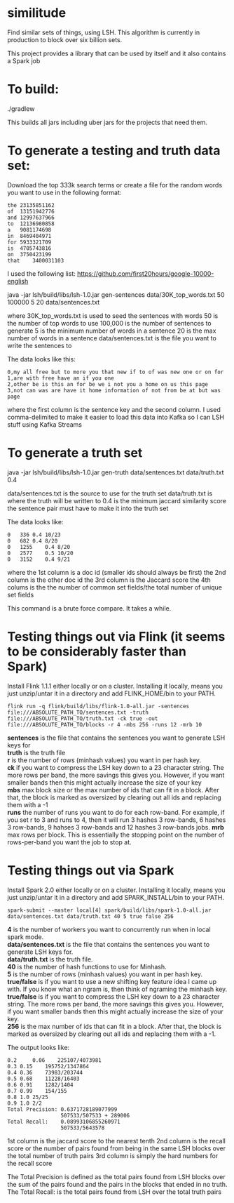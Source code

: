 # similitude
Find similar sets of things, using LSH. This algorithm is currently in production to block over six billion sets.

This project provides a library that can be used by itself and it also contains a Spark job

#  To build:
./gradlew

This builds all jars including uber jars for the projects that need them.

# To generate a testing and truth data set:
 
Download the top 333k search terms or create a file for the random words you want to use in the following format:

```
the	23135851162
of	13151942776
and	12997637966
to	12136980858
a	9081174698
in	8469404971
for	5933321709
is	4705743816
on	3750423199
that	3400031103
```

I used the following list: https://github.com/first20hours/google-10000-english

java -jar lsh/build/libs/lsh-1.0.jar gen-sentences data/30K_top_words.txt 50 100000 5 20 data/sentences.txt

where 30K_top_words.txt is used to seed the sentences with words
50 is the number of top words to use
100,000 is the number of sentences to generate
5 is the minimum number of words in a sentence
20 is the max number of words in a sentence
data/sentences.txt is the file you want to write the sentences to


The data looks like this:

```
0,my all free but to more you that new if to of was new one or on for
1,are with free have an if you one
2,other be is this an for be we i not you a home on us this page
3,not can was are have it home information of not from be at but was page
```

where the first column is the sentence key and the second column. I used comma-delimited to make it easier to load this data into Kafka so I can LSH stuff using Kafka Streams

# To generate a truth set
java -jar lsh/build/libs/lsh-1.0.jar gen-truth data/sentences.txt data/truth.txt 0.4

data/sentences.txt is the source to use for the truth set
data/truth.txt is where the truth will be written to
0.4 is the minimum jaccard similarity score the sentence pair must have to make it into the truth set


The data looks like:

```
0	336	0.4	10/23
0	682	0.4	8/20
0	1255	0.4	8/20
0	2577	0.5	10/20
0	3152	0.4	9/21
```

where the 1st column is a doc id (smaller ids should always be first)
the 2nd column is the other doc id
the 3rd column is the Jaccard score
the 4th colums is the the number of common set fields/the total number of unique set fields

This command is a brute force compare. It takes a while.

# Testing things out via Flink (it seems to be considerably faster than Spark)
Install Flink 1.1.1 either locally or on a cluster. Installing it locally, means you just unzip/untar it in a directory and add FLINK_HOME/bin to your PATH.

`flink run -q flink/build/libs/flink-1.0-all.jar -sentences file:///ABSOLUTE_PATH_TO/sentences.txt -truth file:///ABSOLUTE_PATH_TO/truth.txt -ck true -out file:///ABSOLUTE_PATH_TO/blocks -r 4 -mbs 256 -runs 12 -mrb 10`

**sentences** is the file that contains the sentences you want to generate LSH keys for<br>
**truth** is the truth file<br>
**r** is the number of rows (minhash values) you want in per hash key. <br>
**ck** if you want to compress the LSH key down to a 23 character string. The more rows per band, the more savings this gives you. However, if you want smaller bands then this might actually increase the size of your key<br>
**mbs** max block size  or the max number of ids that can fit in a block. After that, the block is marked as oversized by clearing out all ids and replacing them with a -1<br>
**runs** the number of runs you want to do for each row-band. For example, if you set r to 3 and runs to 4, then it will run 3 hashes 3 row-bands, 6 hashes 3 row-bands, 9 hahses 3 row-bands and 12 hashes 3 row-bands jobs. 
**mrb** max rows per block. This is essentially the stopping point on the number of rows-per-band you want the job to stop at. 

# Testing things out via Spark
Install Spark 2.0 either locally or on a cluster. Installing it locally, means you just unzip/untar it in a directory and add SPARK_INSTALL/bin to your PATH.
```
spark-submit --master local[4] spark/build/libs/spark-1.0-all.jar data/sentences.txt data/truth.txt 40 5 true false 256
```
**4** is the number of workers you want to concurrently run when in local spark mode.<br>
**data/sentences.txt** is the file that contains the sentences you want to generate LSH keys for.<br>
**data/truth.txt** is the truth file.<br>
**40** is the number of hash functions to use for Minhash.<br>
**5** is the number of rows (minhash values) you want in per hash key.<br>
**true/false** is if you want to use a new shifting key feature idea I came up with. If you know what an ngram is, then think of ngraming the minhash key.<br>
**true/false** is if you want to compress the LSH key down to a 23 character string. The more rows per band, the more savings this gives you. However, if you want smaller bands then this might actually increase the size of your key.<br>
**256** is the max number of ids that can fit in a block. After that, the block is marked as oversized by clearing out all ids and replacing them with a -1.<br>

The output looks like:

```
0.2     0.06    225107/4073981
0.3	0.15	195752/1347864
0.4	0.36	73983/203744
0.5	0.68	11228/16403
0.6	0.91	1282/1404
0.7	0.99	154/155
0.8	1.0	25/25
0.9	1.0	2/2
Total Precision: 0.6371728189077999
                 507533/507533 + 289006
Total Recall:    0.08993106855260971
                 507533/5643578
```
                 

1st column is the jaccard score to the nearest tenth
2nd column is the recall score or the number of pairs found from being in the same LSH blocks over the total number of truth pairs
3rd column is simply the hard numbers for the recall score


The Total Precision is defined as the total pairs found from LSH blocks over the sum of the pairs found and the pairs in the blocks that ended in no truth.
The Total Recall: is the total pairs found from LSH over the total truth pairs

